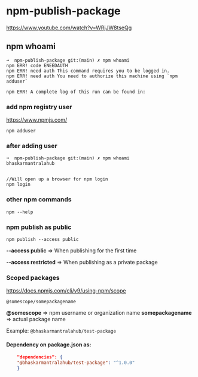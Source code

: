 # npm-publish-package

https://www.youtube.com/watch?v=WRjJW8tseQg

## npm whoami

```
➜  npm-publish-package git:(main) ✗ npm whoami
npm ERR! code ENEEDAUTH
npm ERR! need auth This command requires you to be logged in.
npm ERR! need auth You need to authorize this machine using `npm adduser`

npm ERR! A complete log of this run can be found in:
```

### add npm registry user

https://www.npmjs.com/

```
npm adduser
```
### after adding user

```
➜  npm-publish-package git:(main) ✗ npm whoami           
bhaskarmantralahub
```

```npm 

//Will open up a browser for npm login
npm login

```

### other npm commands

```npm
npm --help
```

### npm publish as public

```npm
npm publish --access public
```

**--access public** => When publishing for the first time

**--access restricted** => When publishing as a private package


### Scoped packages

https://docs.npmjs.com/cli/v9/using-npm/scope

```text
@somescope/somepackagename
```
**@somescope** => npm username or organization name
**somepackagename** => actual package name

Example: `@bhaskarmantralahub/test-package`


#### Dependency on package.json as:

```json
    "dependencies": {
    "@bhaskarmantralahub/test-package": "^1.0.0"
    }
```





